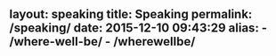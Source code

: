 layout: speaking
title: Speaking
permalink: /speaking/
date: 2015-12-10 09:43:29
alias: 
    - /where-well-be/
    - /wherewellbe/
---
